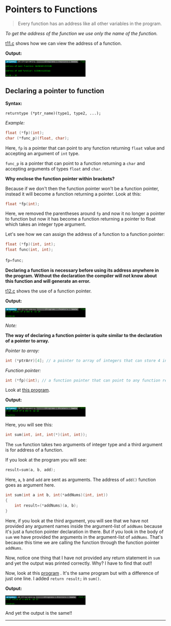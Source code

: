 # Pointers to Functions

> Every function has an address like all other variables in the program.

_To get the address of the function we use only the name of the function._

[t11.c](https://github.com/C0DER11101/CPrograms/blob/CProgramming/Pointers/tests/t11.c) shows how we can view the address of a function.

**Output:**

<img src="https://github.com/C0DER11101/CPrograms/blob/CProgramming/Pointers/tests/t11Output.png" width="50%" height="50%">

## Declaring a pointer to function

**Syntax:**

```
returntype (*ptr_name)(type1, type2, ...);
```



_Example:_

```c
float (*fp)(int);
char (*func_p)(float, char);
```



Here, `fp` is a pointer that can point to any function returning `float` value and accepting an argument of `int` type.



`func_p` is a pointer that can point to a function returning a `char` and accepting arguments of types `float` and `char`.



**Why enclose the function pointer within brackets?**

Because if we don't then the function pointer won't be a function pointer, instead it will become a function returning a pointer. Look at this:



```c
float *fp(int);
```

Here, we removed the parentheses around `fp` and now it no longer a pointer to function but now it has become a function returning a pointer to float which takes an integer type argument.



Let's see how we can assign the address of a function to a function pointer:



```c
float (*fp)(int, int);
float func(int, int);

fp=func;
```

**Declaring a function is necessary before using its address anywhere in the program. Without the declaration the compiler will not know about this function and will generate an error.**

[t12.c](https://github.com/C0DER11101/CPrograms/blob/CProgramming/Pointers/tests/t12.c) shows the use of a function pointer.



**Output:**

<img src="https://github.com/C0DER11101/CPrograms/blob/CProgramming/Pointers/tests/t12Output.png" width="50%" height="50%">



_Note:_

**The way of declaring a function pointer is quite similar to the declaration of a pointer to array.**



_Pointer to array:_

```c
int (*ptrArr)[4]; // a pointer to array of integers that can store 4 integers
```



_Function pointer:_

```c
int (*fp)(int); // a function pointer that can point to any function returning an integer value and accepting an integer type argument
```



Look at [this program](https://github.com/C0DER11101/CPrograms/blob/CProgramming/Pointers/tests/t13.c).



**Output:**

<img src="https://github.com/C0DER11101/CPrograms/blob/CProgramming/Pointers/tests/t13Output.png" width="50%" height="50%">



Here, you will see this:



```c
int sum(int, int, int(*)(int, int));
```

The `sum` function takes two arguments of integer type and a third argument is for address of a function.



If you look at the program you will see:

```c
result=sum(a, b, add);
```

Here, `a`, `b` and `add` are sent as arguments. The address of `add()` function goes as argument here.



```c
int sum(int a int b, int(*addNums)(int, int))
{
    int result=(*addNums)(a, b);
}
```

Here, if you look at the third argument, you will see that we have not provided any argument names inside the argument-list of `addNums` because it's just a function pointer declaration in there. But if you look in the body of `sum` we have provided the arguments in the argument-list of `addNums`. That's because this time we are calling the function through the function pointer `addNums`.



Now, notice one thing that I have not provided any return statement in `sum` and yet the output was printed correctly. Why? I have to find that out!!



Now, look at this [program](https://github.com/C0DER11101/CPrograms/blob/CProgramming/Pointers/tests/t13_2.c) . It's the same program but with a difference of just one line. I added `return result;` in `sum()`.



**Output:**

<img src="https://github.com/C0DER11101/CPrograms/blob/CProgramming/Pointers/tests/t13_2Output.png" width="50%" height="50%">



And yet the output is the same!!



---
